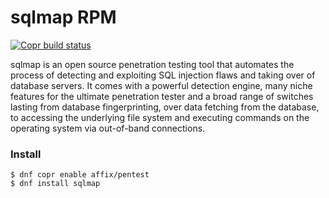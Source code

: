 sqlmap RPM
==========

[![Copr build status](https://copr.fedorainfracloud.org/coprs/affix/pentest/package/sqlmap/status_image/last_build.png)](https://copr.fedorainfracloud.org/coprs/affix/pentest/package/sqlmap/)

sqlmap is an open source penetration testing tool that automates the process of detecting and exploiting SQL injection flaws and taking over of database servers. It comes with a powerful detection engine, many niche features for the ultimate penetration tester and a broad range of switches lasting from database fingerprinting, over data fetching from the database, to accessing the underlying file system and executing commands on the operating system via out-of-band connections.


### Install

```
$ dnf copr enable affix/pentest
$ dnf install sqlmap

```
